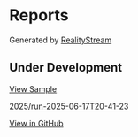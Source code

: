 # Reports

Generated by [RealityStream](../realitystream)

## Under Development

[View Sample](2025/sample/)

[2025/run-2025-06-17T20-41-23](2025/run-2025-06-17T20-41-23)

[View in GitHub](https://github.com/ModelEarth/reports/tree/main/2025)